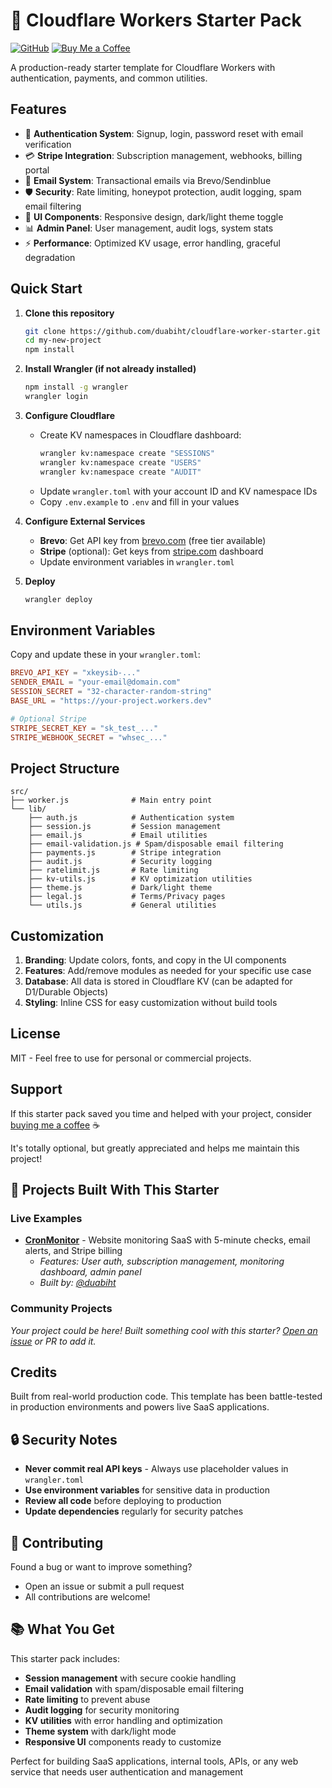 # 🚀 Cloudflare Workers Starter Pack

[![GitHub](https://img.shields.io/github/license/duabiht/cloudflare-worker-starter)](LICENSE)
[![Buy Me a Coffee](https://img.shields.io/badge/buy%20me%20a-coffee-yellow?logo=buy-me-a-coffee&style=flat-square)](https://buymeacoffee.com/duabiht)

A production-ready starter template for Cloudflare Workers with authentication, payments, and common utilities.

## Features

- 🔐 **Authentication System**: Signup, login, password reset with email verification
- 💳 **Stripe Integration**: Subscription management, webhooks, billing portal
- 📧 **Email System**: Transactional emails via Brevo/Sendinblue
- 🛡️ **Security**: Rate limiting, honeypot protection, audit logging, spam email filtering
- 🎨 **UI Components**: Responsive design, dark/light theme toggle
- 📊 **Admin Panel**: User management, audit logs, system stats
- ⚡ **Performance**: Optimized KV usage, error handling, graceful degradation

## Quick Start

1. **Clone this repository**
   ```bash
   git clone https://github.com/duabiht/cloudflare-worker-starter.git my-new-project
   cd my-new-project
   npm install
   ```

2. **Install Wrangler (if not already installed)**
   ```bash
   npm install -g wrangler
   wrangler login
   ```

3. **Configure Cloudflare**
   - Create KV namespaces in Cloudflare dashboard:
     ```bash
     wrangler kv:namespace create "SESSIONS"
     wrangler kv:namespace create "USERS" 
     wrangler kv:namespace create "AUDIT"
     ```
   - Update `wrangler.toml` with your account ID and KV namespace IDs
   - Copy `.env.example` to `.env` and fill in your values

4. **Configure External Services**
   - **Brevo**: Get API key from [brevo.com](https://brevo.com) (free tier available)
   - **Stripe** (optional): Get keys from [stripe.com](https://stripe.com) dashboard
   - Update environment variables in `wrangler.toml`

5. **Deploy**
   ```bash
   wrangler deploy
   ```

## Environment Variables

Copy and update these in your `wrangler.toml`:

```toml
BREVO_API_KEY = "xkeysib-..."
SENDER_EMAIL = "your-email@domain.com"
SESSION_SECRET = "32-character-random-string"
BASE_URL = "https://your-project.workers.dev"

# Optional Stripe
STRIPE_SECRET_KEY = "sk_test_..."
STRIPE_WEBHOOK_SECRET = "whsec_..."
```

## Project Structure

```
src/
├── worker.js              # Main entry point
└── lib/
    ├── auth.js            # Authentication system
    ├── session.js         # Session management
    ├── email.js           # Email utilities
    ├── email-validation.js # Spam/disposable email filtering
    ├── payments.js        # Stripe integration
    ├── audit.js           # Security logging
    ├── ratelimit.js       # Rate limiting
    ├── kv-utils.js        # KV optimization utilities
    ├── theme.js           # Dark/light theme
    ├── legal.js           # Terms/Privacy pages
    └── utils.js           # General utilities
```

## Customization

1. **Branding**: Update colors, fonts, and copy in the UI components
2. **Features**: Add/remove modules as needed for your specific use case
3. **Database**: All data is stored in Cloudflare KV (can be adapted for D1/Durable Objects)
4. **Styling**: Inline CSS for easy customization without build tools

## License

MIT - Feel free to use for personal or commercial projects.

## Support

If this starter pack saved you time and helped with your project, consider [buying me a coffee](https://buymeacoffee.com/duabiht) ☕ 

It's totally optional, but greatly appreciated and helps me maintain this project!

## 🚀 Projects Built With This Starter

### Live Examples
- **[CronMonitor](https://cronmonitor.sitewatch.workers.dev)** - Website monitoring SaaS with 5-minute checks, email alerts, and Stripe billing
  - *Features: User auth, subscription management, monitoring dashboard, admin panel*
  - *Built by: [@duabiht](https://github.com/duabiht)*

### Community Projects
*Your project could be here! Built something cool with this starter? [Open an issue](https://github.com/duabiht/cloudflare-worker-starter/issues) or PR to add it.*

## Credits

Built from real-world production code. This template has been battle-tested in production environments and powers live SaaS applications.

## 🔒 Security Notes

- **Never commit real API keys** - Always use placeholder values in `wrangler.toml`
- **Use environment variables** for sensitive data in production
- **Review all code** before deploying to production
- **Update dependencies** regularly for security patches

## 🤝 Contributing

Found a bug or want to improve something? 
- Open an issue or submit a pull request
- All contributions are welcome!

## 📚 What You Get

This starter pack includes:
- **Session management** with secure cookie handling
- **Email validation** with spam/disposable email filtering  
- **Rate limiting** to prevent abuse
- **Audit logging** for security monitoring
- **KV utilities** with error handling and optimization
- **Theme system** with dark/light mode
- **Responsive UI** components ready to customize

Perfect for building SaaS applications, internal tools, APIs, or any web service that needs user authentication and management
